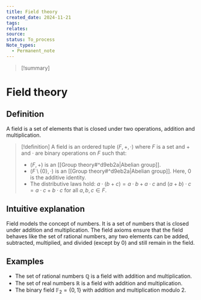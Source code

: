```yaml
---
title: Field theory
created_date: 2024-11-21
tags: 
relates: 
source: 
status: To_process
Note_types:
  - Permanent_note
---
```

> [!summary]
> 

# Field theory

## Definition

A field is a set of elements that is closed under two operations, addition and multiplication.

> [!definition]
> A field is an ordered tuple $(F, +, \cdot)$ where $F$ is a set and $+$ and $\cdot$ are binary operations on $F$ such that:
> - $(F, +)$ is an [[Group theory#^d9eb2a|Abelian group]].
> - $(F \setminus \{0\}, \cdot)$ is an [[Group theory#^d9eb2a|Abelian group]]. Here, $0$ is the additive identity.
> - The distributive laws hold: $a \cdot (b + c) = a \cdot b + a \cdot c$ and $(a + b) \cdot c = a \cdot c + b \cdot c$ for all $a, b, c \in F$.

## Intuitive explanation

Field models the concept of numbers. It is a set of numbers that is closed under addition and multiplication. The field axioms ensure that the field behaves like the set of rational numbers, any two elements can be added, subtracted, multiplied, and divided (except by 0) and still remain in the field. 

## Examples

- The set of rational numbers $\mathbb{Q}$ is a field with addition and multiplication.
- The set of real numbers $\mathbb{R}$ is a field with addition and multiplication.
- The binary field $\mathbb{F}_2 = \{0, 1\}$ with addition and multiplication modulo 2.


